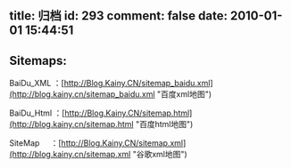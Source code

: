 title: 归档
id: 293
comment: false
date: 2010-01-01 15:44:51
---

## Sitemaps:

BaiDu_XML ：[http://Blog.Kainy.CN/sitemap_baidu.xml](http://blog.kainy.cn/sitemap_baidu.xml "百度xml地图")

BaiDu_Html ：[http://Blog.Kainy.CN/sitemap.html](http://blog.kainy.cn/sitemap.html "百度html地图")

SiteMap     ：[http://Blog.Kainy.CN/sitemap.xml](http://blog.kainy.cn/sitemap.xml "谷歌xml地图")